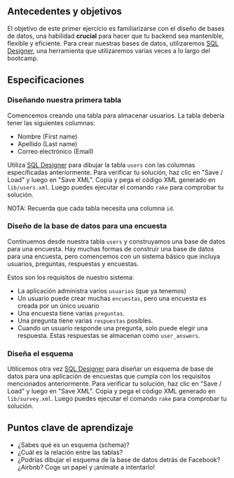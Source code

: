 ## Antecedentes y objetivos

El objetivo de este primer ejercicio es familiarizarse con el diseño de bases de datos, una habilidad **crucial** para hacer que tu backend sea mantenible, flexible y eficiente. Para crear nuestras bases de datos, utilizaremos [SQL Designer](http://db.lewagon.com), una herramienta que utilizaremos varias veces a lo largo del bootcamp.

## Especificaciones

### Diseñando nuestra primera tabla

Comencemos creando una tabla para almacenar usuarios. La tabla debería tener las siguientes columnas:

- Nombre (First name)
- Apellido (Last name)
- Correo electrónico (Email)

Utiliza [SQL Designer](http://db.lewagon.com) para dibujar la tabla `users` con las columnas especificadas anteriormente. Para verificar tu solución, haz clic en "Save / Load" y luego en "Save XML". Copia y pega el código XML generado en `lib/users.xml`. Luego puedes ejecutar el comando `rake` para comprobar tu solución.

NOTA: Recuerda que cada tabla necesita una columna `id`.

### Diseño de la base de datos para una encuesta

Continuemos desde nuestra tabla `users` y construyamos una base de datos para una encuesta. Hay muchas formas de construir una base de datos para una encuesta, pero comencemos con un sistema básico que incluya usuarios, preguntas, respuestas y encuestas.

Estos son los requisitos de nuestro sistema:

- La aplicación administra varios `usuarios` (que ya tenemos)
- Un usuario puede crear muchas `encuestas`, pero una encuesta es creada por un único usuario
- Una encuesta tiene varias `preguntas`.
- Una pregunta tiene varias `respuestas` posibles.
- Cuando un usuario responde una pregunta, solo puede elegir una respuesta. Estas respuestas se almacenan como `user_answers`.

### Diseña el esquema

Utilicemos otra vez [SQL Designer](http://db.lewagon.com) para diseñar un esquema de base de datos para una aplicación de encuestas que cumpla con los requisitos mencionados anteriormente. Para verificar tu solución, haz clic en "Save / Load" y luego en "Save XML". Copia y pega el código XML generado en `lib/survey.xml`. Luego puedes ejecutar el comando `rake` para comprobar tu solución.

## Puntos clave de aprendizaje

- ¿Sabes qué es un esquema (schema)?
- ¿Cuál es la relación entre las tablas?
- ¿Podrías dibujar el esquema de la base de datos detrás de Facebook? ¿Airbnb? Coge un papel y ¡anímate a intentarlo!
